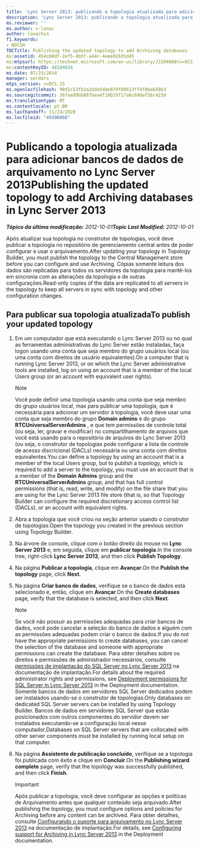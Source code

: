 ```yaml
---
title: 'Lync Server 2013: publicando a topologia atualizada para adicionar bancos de dados de arquivamento'
description: 'Lync Server 2013: publicando a topologia atualizada para adicionar bancos de dados de arquivamento.'
ms.reviewer: ''
ms.author: v-lanac
author: lanachin
f1.keywords:
- NOCSH
TOCTitle: Publishing the updated topology to add Archiving databases
ms:assetid: 454c68df-2ef5-4b5f-a44c-4eee02635d45
ms:mtpsurl: https://technet.microsoft.com/en-us/library/JJ204860(v=OCS.15)
ms:contentKeyID: 48184034
ms.date: 07/23/2014
manager: serdars
mtps_version: v=OCS.15
ms.openlocfilehash: 90d1c53fb2a2dde5dde079f09b13ff4f06a659b3
ms.sourcegitcommit: 36fee89bb887bea4f18b19f17a8c69daf5bc423d
ms.translationtype: MT
ms.contentlocale: pt-BR
ms.lasthandoff: 11/24/2020
ms.locfileid: "49390066"
---
```

# <a name="publishing-the-updated-topology-to-add-archiving-databases-in-lync-server-2013"></a><span data-ttu-id="99fb0-103">Publicando a topologia atualizada para adicionar bancos de dados de arquivamento no Lync Server 2013</span><span class="sxs-lookup"><span data-stu-id="99fb0-103">Publishing the updated topology to add Archiving databases in Lync Server 2013</span></span>

<div data-xmlns="http://www.w3.org/1999/xhtml">

<div class="topic" data-xmlns="http://www.w3.org/1999/xhtml" data-msxsl="urn:schemas-microsoft-com:xslt" data-cs="https://msdn.microsoft.com/">

<div data-asp="https://msdn2.microsoft.com/asp">



</div>

<div id="mainSection">

<div id="mainBody"><span data-ttu-id="99fb0-104">

<span> </span></span><span class="sxs-lookup"><span data-stu-id="99fb0-104">

<span> </span></span></span>

<span data-ttu-id="99fb0-105">_**Tópico da última modificação:** 2012-10-01_</span><span class="sxs-lookup"><span data-stu-id="99fb0-105">_**Topic Last Modified:** 2012-10-01_</span></span>

<span data-ttu-id="99fb0-106">Após atualizar sua topologia no construtor de topologias, você deve publicar a topologia no repositório de gerenciamento central antes de poder configurar e usar o arquivamento.</span><span class="sxs-lookup"><span data-stu-id="99fb0-106">After updating your topology in Topology Builder, you must publish the topology to the Central Management store before you can configure and use Archiving.</span></span> <span data-ttu-id="99fb0-107">Cópias somente leitura dos dados são replicadas para todos os servidores da topologia para mantê-los em sincronia com as alterações da topologia e de outras configurações.</span><span class="sxs-lookup"><span data-stu-id="99fb0-107">Read-only copies of the data are replicated to all servers in the topology to keep all servers in sync with topology and other configuration changes.</span></span>

<div>

## <a name="to-publish-your-updated-topology"></a><span data-ttu-id="99fb0-108">Para publicar sua topologia atualizada</span><span class="sxs-lookup"><span data-stu-id="99fb0-108">To publish your updated topology</span></span>

1.  <span data-ttu-id="99fb0-109">Em um computador que está executando o Lync Server 2013 ou no qual as ferramentas administrativas do Lync Server estão instaladas, faça logon usando uma conta que seja membro do grupo usuários local (ou uma conta com direitos de usuário equivalentes).</span><span class="sxs-lookup"><span data-stu-id="99fb0-109">On a computer that is running Lync Server 2013, or on which the Lync Server administrative tools are installed, log on using an account that is a member of the local Users group (or an account with equivalent user rights).</span></span>
    
    <div>
    

    > [!NOTE]  
    > <span data-ttu-id="99fb0-110">Você pode definir uma topologia usando uma conta que seja membro do grupo usuários local, mas para publicar uma topologia, que é necessária para adicionar um servidor à topologia, você deve usar uma conta que seja membro do grupo <STRONG>Domain admins</STRONG> e do grupo <STRONG>RTCUniversalServerAdmins</STRONG> , e que tem permissões de controle total (ou seja, ler, gravar e modificar) no compartilhamento de arquivos que você está usando para o repositório de arquivos do Lync Server 2013 (ou seja, o construtor de topologias pode configurar a lista de controle de acesso discricional (DACLs) necessária ou uma conta com direitos equivalentes.</span><span class="sxs-lookup"><span data-stu-id="99fb0-110">You can define a topology by using an account that is a member of the local Users group, but to publish a topology, which is required to add a server to the topology, you must use an account that is a member of the <STRONG>Domain Admins</STRONG> group and the <STRONG>RTCUniversalServerAdmins</STRONG> group, and that has full control permissions (that is, read, write, and modify) on the file share that you are using for the Lync Server 2013 file store (that is, so that Topology Builder can configure the required discretionary access control list (DACLs), or an account with equivalent rights.</span></span>

    
    </div>

2.  <span data-ttu-id="99fb0-111">Abra a topologia que você criou na seção anterior usando o construtor de topologias.</span><span class="sxs-lookup"><span data-stu-id="99fb0-111">Open the topology you created in the previous section using Topology Builder.</span></span>

3.  <span data-ttu-id="99fb0-112">Na árvore de console, clique com o botão direito do mouse no **Lync Server 2013** e, em seguida, clique em **publicar topologia**.</span><span class="sxs-lookup"><span data-stu-id="99fb0-112">In the console tree, right-click **Lync Server 2013**, and then click **Publish Topology**.</span></span>

4.  <span data-ttu-id="99fb0-113">Na página **Publicar a topologia**, clique em **Avançar**.</span><span class="sxs-lookup"><span data-stu-id="99fb0-113">On the **Publish the topology** page, click **Next**.</span></span>

5.  <span data-ttu-id="99fb0-114">Na página **Criar banco de dados**, verifique se o banco de dados está selecionado e, então, clique em **Avançar**.</span><span class="sxs-lookup"><span data-stu-id="99fb0-114">On the **Create databases** page, verify that the database is selected, and then click **Next**.</span></span>
    
    <div>
    

    > [!NOTE]  
    > <span data-ttu-id="99fb0-115">Se você não possuir as permissões adequadas para criar bancos de dados, você pode cancelar a seleção do banco de dados e alguém com as permissões adequadas podem criar o banco de dados.</span><span class="sxs-lookup"><span data-stu-id="99fb0-115">If you do not have the appropriate permissions to create databases, you can cancel the selection of the database and someone with appropriate permissions can create the database.</span></span> <span data-ttu-id="99fb0-116">Para obter detalhes sobre os direitos e permissões de administrador necessários, consulte <A href="lync-server-2013-deployment-permissions-for-sql-server.md">permissões de implantação do SQL Server no Lync Server 2013</A> na documentação de implantação.</span><span class="sxs-lookup"><span data-stu-id="99fb0-116">For details about the required administrator rights and permissions, see <A href="lync-server-2013-deployment-permissions-for-sql-server.md">Deployment permissions for SQL Server in Lync Server 2013</A> in the Deployment documentation.</span></span><BR><span data-ttu-id="99fb0-117">Somente bancos de dados em servidores SQL Server dedicados podem ser instalados usando-se o construtor de topologias.</span><span class="sxs-lookup"><span data-stu-id="99fb0-117">Only databases on dedicated SQL Server servers can be installed by using Topology Builder.</span></span> <span data-ttu-id="99fb0-118">Bancos de dados em servidores SQL Server que estão posicionados com outros componentes do servidor devem ser instalados executando-se a configuração local nesse computador.</span><span class="sxs-lookup"><span data-stu-id="99fb0-118">Databases on SQL Server servers that are collocated with other server components must be installed by running local setup on that computer.</span></span>

    
    </div>

6.  <span data-ttu-id="99fb0-119">Na página **Assistente de publicação concluído**, verifique se a topologia foi publicada com êxito e clique em **Concluir**.</span><span class="sxs-lookup"><span data-stu-id="99fb0-119">On the **Publishing wizard complete** page, verify that the topology was successfully published, and then click **Finish**.</span></span>
    
    <div>
    

    > [!IMPORTANT]  
    > <span data-ttu-id="99fb0-120">Após publicar a topologia, você deve configurar as opções e políticas de Arquivamento antes que qualquer conteúdo seja arquivado.</span><span class="sxs-lookup"><span data-stu-id="99fb0-120">After publishing the topology, you must configure options and policies for Archiving before any content can be archived.</span></span> <span data-ttu-id="99fb0-121">Para obter detalhes, consulte <A href="lync-server-2013-configuring-support-for-archiving.md">Configurando o suporte para arquivamento no Lync Server 2013</A> na documentação de implantação.</span><span class="sxs-lookup"><span data-stu-id="99fb0-121">For details, see <A href="lync-server-2013-configuring-support-for-archiving.md">Configuring support for Archiving in Lync Server 2013</A> in the Deployment documentation.</span></span>

    
    <span data-ttu-id="99fb0-122"></div>

</div>

</div>

<span> </span>

</div>

</div>

</span><span class="sxs-lookup"><span data-stu-id="99fb0-122"></div>

</div>

</div>

<span> </span>

</div>

</div>

</span></span></div>

